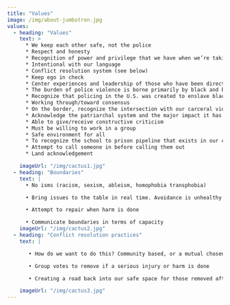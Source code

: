 ```yaml
---
title: "Values"
image: /img/about-jumbotron.jpg
values:
  - heading: "Values"
    text: >
      * We keep each other safe, not the police
      * Respect and honesty 
      * Recognition of power and privilege that we have when we’re taking/making space 
      * Intentional with our language
      * Conflict resolution system (see below)
      * Keep ego in check
      * Center experiences and leadership of those who have been directly affected by police violence and the carceral state.
      * The burden of police violence is borne primarily by black and brown communities. We will strive to fight racism, particularly anti-black racism, in all work that we do.
      * Recognize that policing in the U.S. was created to enslave black people and persists to criminalize poor communities of color and protect capital.  
      * Working through/toward consensus
      * On the border, recognize the intersection with our carceral violent immigration system. Divesting from LE means divesting from all forms of law enforcement. This fight is also against the border wall and against the criminalization of immigrants, #nooneisillegal
      * Acknowledge the patriarchal system and the major impact it has on women (especially WOC) & the lgbtq+ community mental health and leadership opportunities/development 
      * Able to give/receive constructive criticism
      * Must be willing to work in a group
      * Safe environment for all 
      * To recognize the school to prison pipeline that exists in our communities, and how the youth in our communities are criminalized  
      * Attempt to call someone in before calling them out
      * Land acknowledgement

    imageUrl: "/img/cactus1.jpg"
  - heading: "Boundaries"
    text: |
      • No isms (racism, sexism, ableism, homophobia transphobia)

      • Bring issues to the table in real time. Avoidance is unhealthy and can lead micro aggression towards the person who caused the harm

      • Attempt to repair when harm is done

      • Communicate boundaries in terms of capacity
    imageUrl: "/img/cactus2.jpg"
  - heading: "Conflict resolution practices"
    text: |

       • How do we want to do this? Community based, or a mutual chosen mediator to hear both parties? Other ideas?

       • Group votes to remove if a serious injury or harm is done

       • Creating a road back into our safe space for those removed after harm had been done.

    imageUrl: "/img/cactus3.jpg"
---
```

